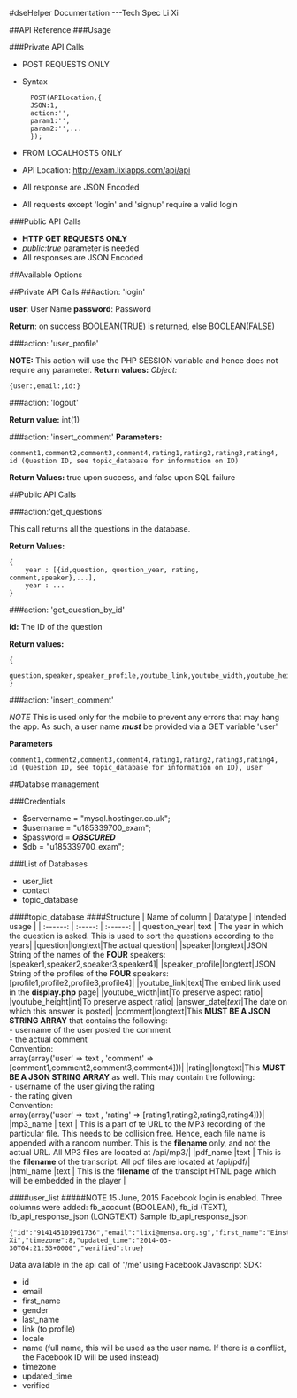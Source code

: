 
#dseHelper Documentation ---Tech Spec Li Xi

##API Reference
###Usage

###Private API Calls
- POST REQUESTS ONLY
- Syntax

        POST(APILocation,{
        JSON:1,
        action:'',
        param1:'',
        param2:'',...
        });

- FROM LOCALHOSTS ONLY
- API Location: http://exam.lixiapps.com/api/api
- All response are JSON Encoded
- All requests except 'login' and 'signup' require a valid login


###Public API Calls
- **HTTP GET REQUESTS ONLY**
- *public:true* parameter is needed
- All responses are JSON Encoded


##Available Options

##Private API Calls
###action: 'login'

**user**: User Name
**password**: Password

**Return**: on success BOOLEAN(TRUE) is returned, else BOOLEAN(FALSE)

###action: 'user_profile'

**NOTE:** This action will use the PHP SESSION variable and hence does not require any parameter.
**Return values:**
*Object:* 

	{user:,email:,id:}

###action: 'logout'

**Return value:** int(1)

###action: 'insert_comment'
**Parameters:** 

	comment1,comment2,comment3,comment4,rating1,rating2,rating3,rating4, id (Question ID, see topic_database for information on ID)

**Return Values:** true upon success, and false upon SQL failure


##Public API Calls

###action:'get_questions'

This call returns all the questions in the database.

**Return Values:**

	{
		year : [{id,question, question_year, rating, comment,speaker},...],
		year : ...
	}

###action: 'get_question_by_id'

**id:** The ID of the question

**Return values:**

	{
		question,speaker,speaker_profile,youtube_link,youtube_width,youtube_height,comment,rating,mp3_url
	}

###action: 'insert_comment'

*NOTE*
This is used only for the mobile to prevent any errors that may hang the app.
As such, a user name ***must*** be provided via a GET variable 'user'

**Parameters**
    
    comment1,comment2,comment3,comment4,rating1,rating2,rating3,rating4, id (Question ID, see topic_database for information on ID), user




##Databse management

###Credentials
- $servername = "mysql.hostinger.co.uk";
- $username = "u185339700_exam";
- $password = ***OBSCURED***
- $db = "u185339700_exam";

###List of Databases
- user_list
- contact
- topic_database

####topic_database
####Structure
| Name of column  |   Datatype    |   Intended usage  |
|   :------: |  :-----:     |   :------:    |
| question_year| text | The year in which the question is asked. This is used to sort the questions according to the years|
|question|longtext|The actual question|
|speaker|longtext|JSON String of the names of the **FOUR** speakers: [speaker1,speaker2,speaker3,speaker4]|
|speaker_profile|longtext|JSON String of the profiles of the **FOUR** speakers: [profile1,profile2,profile3,profile4]|
|youtube_link|text|The embed link used in the **display.php** page|
|youtube_width|int|To preserve aspect ratio|
|youtube_height|int|To preserve aspect ratio|
|answer_date|*text*|The date on which this answer is posted|
|comment|longtext|This **MUST BE A JSON STRING ARRAY** that contains the following: <br> - username of the user posted the comment <br> - the actual comment <br> Convention: <br>array(array('user' => text , 'comment' => [comment1,comment2,comment3,comment4]))|
|rating|longtext|This **MUST BE A JSON STRING ARRAY** as well. This may contain the following: <br>- username of the user giving the rating<br>- the rating given<br> Convention: <br>array(array('user' => text , 'rating' => [rating1,rating2,rating3,rating4]))|
|mp3_name	| text 	| This is a part of te URL to the MP3 recording of the particular file. This needs to be collision free. Hence, each file name is appended with a random number. This is the **filename** only, and not the actual URL. All MP3 files are located at /api/mp3/|
|pdf_name    |text   | This is the **filename** of the transcript. All pdf files are located at /api/pdf/|
|html_name   |text   | This is the **filename** of the transcipt HTML page which will be embedded in the player |


####user_list
#####NOTE
15 June, 2015
Facebook login is enabled. Three columns were added: fb_account (BOOLEAN), fb_id (TEXT), fb_api_response_json (LONGTEXT)
Sample fb_api_response_json

    {"id":"914145101961736","email":"lixi@mensa.org.sg","first_name":"Einsteinly","gender":"male","last_name":"Xi","link":"https://www.facebook.com/app_scoped_user_id/914145101961736/","locale":"en_GB","name":"Einsteinly Xi","timezone":8,"updated_time":"2014-03-30T04:21:53+0000","verified":true}

Data available in the api call of '/me' using Facebook Javascript SDK:

- id
- email
- first_name
- gender
- last_name
- link (to profile)
- locale
- name (full name, this will be used as the user name. If there is a conflict, the Facebook ID will be used instead)
- timezone
- updated_time
- verified






